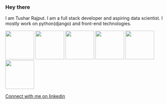 ### Hey there
I am Tushar Rajput. I am a full stack developer and aspiring data scientist.
I mostly work on python(django) and front-end technologies.
<p>
<img src="https://github.com/tush-tr/tush-tr/blob/master/res/c.png" height="90" >
<img src="https://github.com/tush-tr/tush-tr/blob/master/res/cpp.png" height="90" >
<img src="https://github.com/tush-tr/tush-tr/blob/master/res/python.png" height="90" >
<img src="https://github.com/tush-tr/tush-tr/blob/master/res/django.png" height="90" >
<!-- <img src="https://giphy.com/gifs/ciscoengemojis-security-26n7b7PjSOZJwVCmY" height="90"> -->
<img src="https://github.com/tush-tr/tush-tr/blob/master/res/fe.png" height="90" >
<img src="https://github.com/tush-tr/tush-tr/blob/master/res/code.png" height="90" >
</p>
<a href="https://www.linkedin.com/in/tushar-r-849510116/">Connect with me on linkedin</a>
